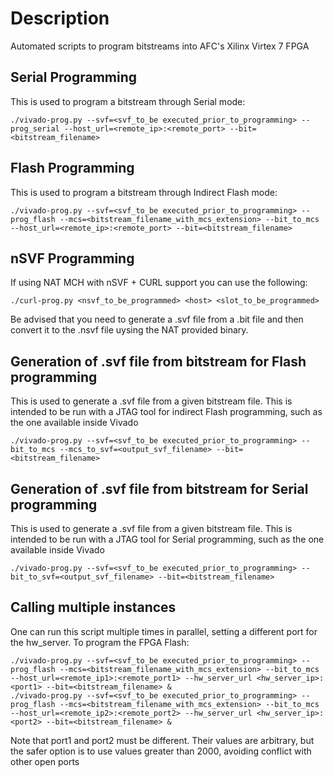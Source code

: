 # Description

Automated scripts to program bitstreams into AFC's Xilinx Virtex 7 FPGA

## Serial Programming

This is used to program a bitstream through Serial mode:

    ./vivado-prog.py --svf=<svf_to_be executed_prior_to_programming> --prog_serial --host_url=<remote_ip>:<remote_port> --bit=<bitstream_filename>

## Flash Programming

This is used to program a bitstream through Indirect Flash mode:

    ./vivado-prog.py --svf=<svf_to_be executed_prior_to_programming> --prog_flash --mcs=<bitstream_filename_with_mcs_extension> --bit_to_mcs --host_url=<remote_ip>:<remote_port> --bit=<bitstream_filename>

## nSVF Programming

If using NAT MCH with nSVF + CURL support you can use the following:

    ./curl-prog.py <nsvf_to_be_programmed> <host> <slot_to_be_programmed>

Be advised that you need to generate a .svf file from a .bit file and
then convert it to the .nsvf file uysing the NAT provided binary.

## Generation of .svf file from bitstream for Flash programming

This is used to generate a .svf file from a given bitstream file. This
is intended to be run with a JTAG tool for indirect Flash programming,
such as the one available inside Vivado

    ./vivado-prog.py --svf=<svf_to_be executed_prior_to_programming> --bit_to_mcs --mcs_to_svf=<output_svf_filename> --bit=<bitstream_filename>

## Generation of .svf file from bitstream for Serial programming

This is used to generate a .svf file from a given bitstream file. This
is intended to be run with a JTAG tool for Serial programming,
such as the one available inside Vivado

    ./vivado-prog.py --svf=<svf_to_be executed_prior_to_programming> --bit_to_svf=<output_svf_filename> --bit=<bitstream_filename>

## Calling multiple instances

One can run this script multiple times in parallel, setting a different port for the hw_server.
To program the FPGA Flash:

    ./vivado-prog.py --svf=<svf_to_be executed_prior_to_programming> --prog_flash --mcs=<bitstream_filename_with_mcs_extension> --bit_to_mcs --host_url=<remote_ip1>:<remote_port1> --hw_server_url <hw_server_ip>:<port1> --bit=<bitstream_filename> &
    ./vivado-prog.py --svf=<svf_to_be executed_prior_to_programming> --prog_flash --mcs=<bitstream_filename_with_mcs_extension> --bit_to_mcs --host_url=<remote_ip2>:<remote_port2> --hw_server_url <hw_server_ip>:<port2> --bit=<bitstream_filename> &

Note that port1 and port2 must be different. Their values are arbitrary, but the safer option is to use values greater than 2000, avoiding conflict with other open ports
